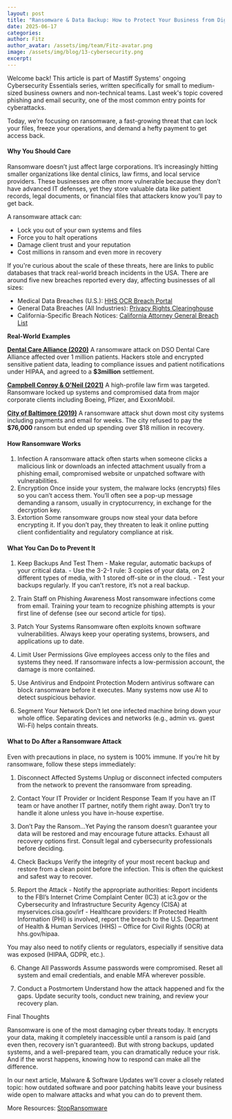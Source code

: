 ```yaml
---
layout: post
title: "Ransomware & Data Backup: How to Protect Your Business from Digital Extortion"
date: 2025-06-17
categories: 
author: Fitz
author_avatar: /assets/img/team/Fitz-avatar.png
image: /assets/img/blog/13-cybersecurity.png
excerpt: 
---
```

Welcome back!
This article is part of Mastiff Systems' ongoing Cybersecurity Essentials series, written specifically for small to medium-sized business owners and non-technical teams. Last week's topic covered phishing and email security, one of the most common entry points for cyberattacks.

Today, we’re focusing on ransomware, a fast-growing threat that can lock your files, freeze your operations, and demand a hefty payment to get access back.


#### Why You Should Care

Ransomware doesn’t just affect large corporations. It’s increasingly hitting smaller organizations like dental clinics, law firms, and local service providers. These businesses are often more vulnerable because they don’t have advanced IT defenses, yet they store valuable data like patient records, legal documents, or financial files that attackers know you’ll pay to get back.

A ransomware attack can:
 - Lock you out of your own systems and files
 - Force you to halt operations
 - Damage client trust and your reputation
 - Cost millions in ransom and even more in recovery

If you're curious about the scale of these threats, here are links to public databases that track real-world breach incidents in the USA. There are around five new breaches reported every day, affecting businesses of all sizes:

 - Medical Data Breaches (U.S.): [HHS OCR Breach Portal](https://ocrportal.hhs.gov/ocr/breach/breach_report.jsf)
 - General Data Breaches (All Industries): [Privacy Rights Clearinghouse](https://privacyrights.org/data-breaches)
 - California-Specific Breach Notices: [California Attorney General Breach List](https://oag.ca.gov/privacy/databreach/list)

**Real-World Examples**

**[Dental Care Alliance (2020)](https://www.techtarget.com/healthtechsecurity/news/366594571/Dental-Care-Alliance-Reaches-3M-Proposed-Settlement-Over-Healthcare-Cyberattack)**
A ransomware attack on DSO Dental Care Alliance affected over 1 million patients. Hackers stole and encrypted sensitive patient data, leading to compliance issues and patient notifications under HIPAA, and agreed to a **$3million** settlement. 

**[Campbell Conroy & O'Neil (2021)](https://www.cybersecurity-insiders.com/ransomware-attack-on-law-firm-leads-to-data-breach/)**
A high-profile law firm was targeted. Ransomware locked up systems and compromised data from major corporate clients including Boeing, Pfizer, and ExxonMobil. 

**[City of Baltimore (2019)](https://www.nytimes.com/2019/05/22/us/baltimore-ransomware.html)**
A ransomware attack shut down most city systems including payments and email for weeks. The city refused to pay the **$76,000** ransom but ended up spending over $18 million in recovery. 

#### How Ransomware Works

  1. Infection 
    A ransomware attack often starts when someone clicks a malicious link or downloads an infected attachment usually from a phishing email, compromised website or unpatched software with vulnerabilities.
  2. Encryption
    Once inside your system, the malware locks (encrypts) files so you can’t access them. You’ll often see a pop-up message demanding a ransom, usually in cryptocurrency, in exchange for the decryption key.
  3. Extortion
    Some ransomware groups now steal your data before encrypting it. If you don’t pay, they threaten to leak it online putting client confidentiality and regulatory compliance at risk.

#### What You Can Do to Prevent It

  1. Keep Backups And Test Them
    - Make regular, automatic backups of your critical data.
    - Use the 3-2-1 rule: 3 copies of your data, on 2 different types of media, with 1 stored off-site or in the cloud.
    - Test your backups regularly. If you can’t restore, it’s not a real backup.

  2. Train Staff on Phishing Awareness
    Most ransomware infections come from email. Training your team to recognize phishing attempts is your first line of defense (see our second article for tips).

  3. Patch Your Systems
    Ransomware often exploits known software vulnerabilities. Always keep your operating systems, browsers, and applications up to date.

  4. Limit User Permissions
    Give employees access only to the files and systems they need. If ransomware infects a low-permission account, the damage is more contained.

  5. Use Antivirus and Endpoint Protection
    Modern antivirus software can block ransomware before it executes. Many systems now use AI to detect suspicious behavior.

  6. Segment Your Network
    Don’t let one infected machine bring down your whole office. Separating devices and networks (e.g., admin vs. guest Wi-Fi) helps contain threats.

#### What to Do After a Ransomware Attack

Even with precautions in place, no system is 100% immune. If you’re hit by ransomware, follow these steps immediately:

  1. Disconnect Affected Systems
    Unplug or disconnect infected computers from the network to prevent the ransomware from spreading.

  2. Contact Your IT Provider or Incident Response Team
    If you have an IT team or have another IT partner, notify them right away. Don’t try to handle it alone unless you have in-house expertise.

  3. Don’t Pay the Ransom...Yet
    Paying the ransom doesn’t guarantee your data will be restored and may encourage future attacks. Exhaust all recovery options first. Consult legal and cybersecurity professionals before deciding.

  4. Check Backups
    Verify the integrity of your most recent backup and restore from a clean point before the infection. This is often the quickest and safest way to recover.

  5. Report the Attack
    - Notify the appropriate authorities:
Report incidents to the FBI’s Internet Crime Complaint Center (IC3) at ic3.gov or the Cybersecurity and Infrastructure Security Agency (CISA) at myservices.cisa.gov/irf
    - Healthcare providers: If Protected Health Information (PHI) is involved, report the breach to the U.S. Department of Health & Human Services (HHS) – Office for Civil Rights (OCR) at hhs.gov/hipaa.

You may also need to notify clients or regulators, especially if sensitive data was exposed (HIPAA, GDPR, etc.).

  6. Change All Passwords
    Assume passwords were compromised. Reset all system and email credentials, and enable MFA wherever possible.

  7. Conduct a Postmortem
    Understand how the attack happened and fix the gaps. Update security tools, conduct new training, and review your recovery plan.

Final Thoughts

Ransomware is one of the most damaging cyber threats today. It encrypts your data, making it completely inaccessible until a ransom is paid (and even then, recovery isn't guaranteed). But with strong backups, updated systems, and a well-prepared team, you can dramatically reduce your risk. And if the worst happens, knowing how to respond can make all the difference.

In our next article, Malware & Software Updates we’ll cover a closely related topic: how outdated software and poor patching habits leave your business wide open to malware attacks and what you can do to prevent them.

More Resources:
[StopRansomware](https://www.cisa.gov/stopransomware)